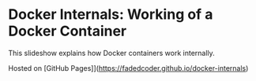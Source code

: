# Docker Internals: Working of a Docker Container

This slideshow explains how Docker containers work internally.

Hosted on [GitHub Pages]](https://fadedcoder.github.io/docker-internals)
